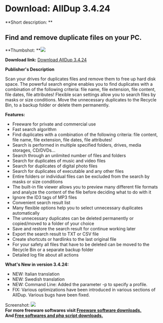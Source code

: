 # Download: AllDup 3.4.24

**Short description: **

## Find and remove duplicate files on your PC.

  
**Thumbshot: **![](http://www.freewarefiles.com/screenshot/alldup34_md.jpg)   
  
**Download link:** [Download AllDup 3.4.24](http://freesoftwares.boysofts.com/AllDup_program_47140.html)  
  

**Publisher's Description**  
  

Scan your drives for duplicates files and remove them to free up hard disk
space. The powerful search engine enables you to find duplicates with a
combination of the following criteria: file name, file extension, file
content, file dates, file attributes! Flexible scan settings allow you to
search files by masks or size conditions. Move the unnecessary duplicates to
the Recycle Bin, to a backup folder or delete them permanently.

**Features:**

  * Freeware for private and commercial use 
  * Fast search algorithm 
  * Find duplicates with a combination of the following criteria: file content, file name, file extension, file dates, file attributes! 
  * Search is performed in multiple specified folders, drives, media storages, CD/DVDs... 
  * Search through an unlimited number of files and folders 
  * Search for duplicates of music and video files 
  * Search for duplicates of digital photo files 
  * Search for duplicates of executable and any other files 
  * Entire folders or individual files can be excluded from the search by masks or size conditions 
  * The built-in file viewer allows you to preview many different file formats and analyze the content of the file before deciding what to do with it 
  * Ignore the ID3 tags of MP3 files 
  * Convenient search result list 
  * Many flexible options help you to select unnecessary duplicates automatically 
  * The unnecessary duplicates can be deleted permanently or copied/moved to a folder of your choice 
  * Save and restore the search result for continue working later 
  * Export the search result to TXT or CSV file 
  * Create shortcuts or hardlinks to the last original file 
  * For your safety all files that have to be deleted can be moved to the Recycle Bin or a separate backup folder 
  * Detailed log file about all actions 

**What's New in version 3.4.24:**

  * NEW: Italian translation 
  * NEW: Swedish translation 
  * NEW: Command Line: Added the parameter -p to specify a profile. 
  * FIX: Various optimizations have been introduced in various sections of AllDup. Various bugs have been fixed. 

  
  
Screenshot: ![](http://www.freewarefiles.com/screenshot/alldup34.jpg)  
**For more freeware softwares visit [Freeware software downloads.](http://freesoftwares.boysofts.com/)**   
**And [Free softwares and php script downloads.](http://www.boysofts.com/)**

